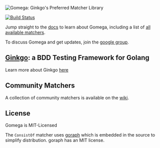 ![Gomega: Ginkgo's Preferred Matcher Library](https://onsi.github.io/gomega/images/gomega.png)

[![Build Status](https://travis-ci.org/onsi/gomega.png)](https://travis-ci.org/onsi/gomega)

Jump straight to the [docs](https://onsi.github.io/gomega/) to learn about Gomega, including a list of [all available matchers](https://onsi.github.io/gomega/#provided-matchers).

To discuss Gomega and get updates, join the [google group](https://groups.google.com/d/forum/ginkgo-and-gomega).

## [Ginkgo](https://github.com/onsi/ginkgo): a BDD Testing Framework for Golang

Learn more about Ginkgo [here](https://onsi.github.io/ginkgo/)

## Community Matchers

A collection of community matchers is available on the [wiki](https://github.com/onsi/gomega/wiki).

## License

Gomega is MIT-Licensed

The `ConsistOf` matcher uses [goraph](https://github.com/amitkgupta/goraph) which is embedded in the source to simplify distribution.  goraph has an MIT license.

